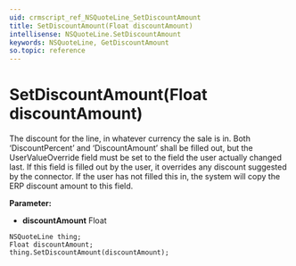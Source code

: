 ```yaml
---
uid: crmscript_ref_NSQuoteLine_SetDiscountAmount
title: SetDiscountAmount(Float discountAmount)
intellisense: NSQuoteLine.SetDiscountAmount
keywords: NSQuoteLine, GetDiscountAmount
so.topic: reference
---
```


# SetDiscountAmount(Float discountAmount)

The discount for the line, in whatever currency the sale is in. Both ‘DiscountPercent’ and ‘DiscountAmount’ shall be filled out, but the UserValueOverride field must be set to the field the user actually changed last. If this field is filled out by the user, it overrides any discount suggested by the connector. If the user has not filled this in, the system will copy the ERP discount amount to this field.

**Parameter:** 
* **discountAmount** Float

```crmscript
NSQuoteLine thing;
Float discountAmount;
thing.SetDiscountAmount(discountAmount);
```

